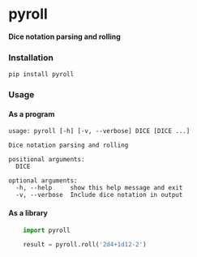 # pyroll
**Dice notation parsing and rolling**

### Installation
`pip install pyroll`

### Usage
#### As a program
```shell script
usage: pyroll [-h] [-v, --verbose] DICE [DICE ...]

Dice notation parsing and rolling

positional arguments:
  DICE

optional arguments:
  -h, --help     show this help message and exit
  -v, --verbose  Include dice notation in output

```

#### As a library
```python
    import pyroll

    result = pyroll.roll('2d4+1d12-2')
```
